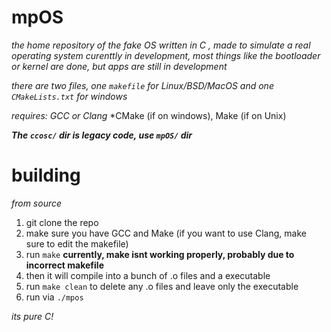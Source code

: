 # mpOS
*the home repository of the fake OS written in C , made to simulate a real operating system*
*curenttly in development, most things like the bootloader or kernel are done, but apps are still in development*


*there are two files, one `makefile` for Linux/BSD/MacOS and one `CMakeLists.txt` for windows*

*requires: GCC or Clang*
*CMake (if on windows), Make (if on Unix)

***The `ccosc/` dir is legacy code, use `mpOS/` dir***

# building
*from source*
1. git clone the repo
2. make sure you have GCC and Make (if you want to use Clang, make sure to edit the makefile)
3. run `make` **currently, make isnt working properly, probably due to incorrect makefile**
4. then it will compile into a bunch of .o files and a executable
5. run `make clean` to delete any .o files and leave only the executable
6. run via `./mpos`


*_its pure C!_*
